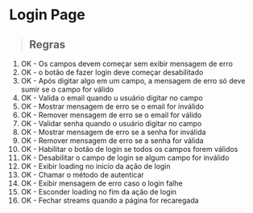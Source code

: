 # Login Page

> ## Regras
1. OK - Os campos devem começar sem exibir mensagem de erro
2. OK - o botão de fazer login deve começar desabilitado
3. OK - Após digitar algo em um campo, a mensagem de erro só deve sumir se o campo for válido
4. OK - Valida o email quando u usuário digitar no campo
5. OK - Mostrar mensagem de erro se o email for inválido
6. OK - Remover mensagem de erro se o email for válido
7. OK - Validar senha quando o usuário digitar no campo
8. OK - Mostrar mensagem de erro se a senha for inválida
9. OK - Remover mensagem de erro se a senha for válida
10. OK - Habilitar o botão de login se todos os campos forem válidos
11. OK - Desabilitar o campo de login se algum campo for inválido
12. OK - Exibir loading no inicío da ação de login
13. OK - Chamar o método de autenticar
14. OK - Exibir mensagem de erro caso o login falhe
15. OK - Esconder loading no fim da ação de login
16. OK - Fechar streams quando a página for recaregada